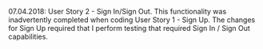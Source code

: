 07.04.2018: User Story 2 - Sign In/Sign Out. This functionality was inadvertently completed when coding User Story 1 - Sign Up. The changes for Sign Up required that I perform testing that required Sign In / Sign Out capabilities.

 
